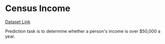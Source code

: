 # Census Income

[Dataset Link](https://archive.ics.uci.edu/dataset/2/adult)

Prediction task is to determine whether a person's income is over $50,000 a year.


